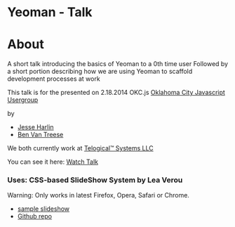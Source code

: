 # Yeoman - Talk

# About
A short talk introducing the basics of Yeoman to a 0th time user
Followed by a short portion describing how we are using Yeoman to scaffold development processes at work

This talk is for the presented on 2.18.2014
OKC.js [Oklahoma City Javascript Usergroup](http://okcjs.com)

by 
- [Jesse Harlin](https://github.com/JesseHarlin) 
- [Ben Van Treese](https://github.com/vantreeseba)

We both currently work at [Telogical™ Systems LLC](http://www.telogicalsystems.com/)

You can see it here: [Watch Talk](http://JesseHarlin.github.io/Yeoman-Talk)

### Uses: CSS-based SlideShow System by Lea Verou
Warning: Only works in latest Firefox, Opera, Safari or Chrome.
- [sample slideshow](http://lea.verou.me/csss/sample-slideshow.html) 
- [Github repo](https://github.com/LeaVerou/CSSS)